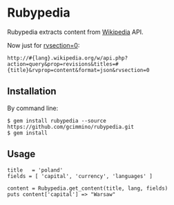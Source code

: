 Rubypedia
=========

Rubypedia extracts content from [Wikipedia](http://en.wikipedia.org/w/api.php) API.

Now just for [rvsection=0](https://github.com/gcimmino/rubypedia/blob/master/lib/rubypedia.rb#L13):
	
	http://#{lang}.wikipedia.org/w/api.php?action=query&prop=revisions&titles=#{title}&rvprop=content&format=json&rvsection=0


Installation
------------

By command line:


	$ gem install rubypedia --source https://github.com/gcimmino/rubypedia.git
	$ gem install

Usage
-----

	title   = 'poland'
    fields = [ 'capital', 'currency', 'languages' ]
	
	content = Rubypedia.get_content(title, lang, fields)
	puts content['capital'] => "Warsaw"
	


